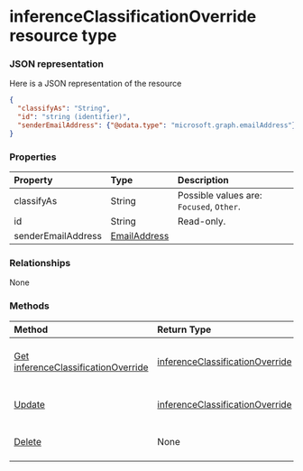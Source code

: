 # inferenceClassificationOverride resource type



### JSON representation

Here is a JSON representation of the resource

<!-- {
  "blockType": "resource",
  "optionalProperties": [

  ],
  "@odata.type": "microsoft.graph.inferenceclassificationoverride"
}-->

```json
{
  "classifyAs": "String",
  "id": "string (identifier)",
  "senderEmailAddress": {"@odata.type": "microsoft.graph.emailAddress"}
}

```
### Properties
| Property	   | Type	|Description|
|:---------------|:--------|:----------|
|classifyAs|String| Possible values are: `Focused`, `Other`.|
|id|String| Read-only.|
|senderEmailAddress|[EmailAddress](emailaddress.md)||

### Relationships
None


### Methods

| Method		   | Return Type	|Description|
|:---------------|:--------|:----------|
|[Get inferenceClassificationOverride](../api/inferenceclassificationoverride_get.md) | [inferenceClassificationOverride](inferenceclassificationoverride.md) |Read properties and relationships of inferenceClassificationOverride object.|
|[Update](../api/inferenceclassificationoverride_update.md) | [inferenceClassificationOverride](inferenceclassificationoverride.md)	|Update inferenceClassificationOverride object. |
|[Delete](../api/inferenceclassificationoverride_delete.md) | None |Delete inferenceClassificationOverride object. |

<!-- uuid: 8fcb5dbc-d5aa-4681-8e31-b001d5168d79
2015-10-25 14:57:30 UTC -->
<!-- {
  "type": "#page.annotation",
  "description": "inferenceClassificationOverride resource",
  "keywords": "",
  "section": "documentation",
  "tocPath": ""
}-->